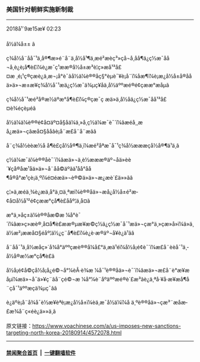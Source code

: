 ### 美国针对朝鲜实施新制裁
------------------------

<div class="published">
 <span class="date" title="ä¸­å½æ¶é´">
  <time datetime="2018-09-15T02:23:44+08:00">
   2018å¹´9æ15æ¥ 02:23
  </time>
 </span>
</div>
<br/>
<div class="wsw">
 <span class="dateline">
  å½ä¼å±± â
 </span>
 <p>
  ç¾å½å¨åå¯¹ä¸å®¶æ»é¨å¨ä¸­å½å¹¶ä¸æé²æèç³»çå¬å¸åå¶ä¿ç½æ¯å­å¬å¸è¿è¡å¶è£ï¼è¿æ¯ç¹ææ®å½å±æ³è¦ç»æå¹³å£¤æ ¸é¡¹ç®çæè¿ä¸æ¬¡å°è¯ãå½ä¼è®®åç§°èµè¯¥è¡å¨ï¼åæ¶ï¼è¡æ¿å½å±å®ååä»ä»¬æ±æ¥ç¾å½å¯¹æä¿ç½æ¯ä¾µç¥åä¸­å½äººæé®é¢çææ°æåµã
 </p>
 <p>
  ç¾å½å¯¹æé²å®æ½äºæ°å¶è£ï¼ç®çæ¯ç æ­ä»ä¸­å½åä¿ç½æ¯åå¹³å£¤è¾éçèµéã
 </p>
 <p>
  å½ä¼ä¼è®®é¢å¤äº¤å§åä¼ä¸»å¸­ç½ä¼æ¯è¯´ï¼âæéå¸¸æå¿æä»¬çâæå¤§ååâè¡å¨æ­£å¨å¨æãâ
 </p>
 <p>
  å¨ç¾å½èèæ½å å¶è£çå½å®¶ä¸­ï¼æé²åªæ¯å¯¹ç¾å½æææçå½å®¶ä¹ä¸ã
 </p>
 <p>
  ç½ä¼æ¯ä¼è®®åè¯´ï¼âæä»¬ä¸è½æææ®äº¬åä»èè´¥çå®åæ¹åä»ä»¬å¨åå©äºãä¹åå°åå¶å®å°æ¹çè¡ä¸ºï¼é¤éæä»¬è®©ä»ä»¬æ¿æè´£ä»»ãâ
 </p>
 <p>
  ç¦»ä¸­æéä¸¾è¿æä¸å°ä¸¤ä¸ªæï¼è®®åä»¬æå¿å½å±é²æ­¢å¤å½å¹²é¢çææ°çå¶è£ååº¦ä¸å¤ã
 </p>
 <p>
  æ°ä¸»åç±ä¼è®®åæ©æ ¼å°è¯´ï¼âæ»ç»æè®¸å¤å¶è£ææ®µæ¥æ©ç½ä¿ç½æ¯å¯¹æä»¬çæ°ä¸»çæ»å»ï¼ä»ä¸ä½æ²¡ææå¤§éåº¦ä½¿ç¨å¶è£ï¼è¿è·æ®äº¬å¥è¿ä¹ãâ
 </p>
 <p>
  å¨åå¯¹ä¸­å½æåç»´å¾å°äººçæè®®å¼å£°ä¸æ­ä¹éï¼å½å¡é¢è¯´ï¼æ­£å¨èèå¯¹ä¸­å½å®æ½æ°çå¶è£ã
 </p>
 <p>
  å½å¡é¢å©çå½å¡å¿é©¬å°¼èÂ·è¾æ ¼å¯¹è®®åä»¬è¯´ï¼âæä»¬æ­£å¨è°æ¥æåµï¼æä»¬å¯ä»¥ç¨ãå¨çé©¬æ ¼å°¼è¨åºäººæé®è´£æ³ãè¿ä¸ªå·¥å·æ¥æå¶å¨çå¯¹äººæçä¾µç¯ãâ
 </p>
 <p>
  è¿äºè¡å¨å¾å¯è½æ¥èªè¡æ¿å½å±ï¼èä¸æ¯å½ä¼ï¼å ä¸ºè®®åä»¬çæ³¨æåæ­£æ¾å¨ç«éè¿ä»»ä¸ã
 </p>
 <p>
 </p>
</div>

原文链接：https://www.voachinese.com/a/us-imposes-new-sanctions-targeting-north-korea-20180914/4572078.html


------------------------
#### [禁闻聚合首页](https://github.com/gfw-breaker/banned-news/blob/master/README.md) &nbsp;|&nbsp;  [一键翻墙软件](https://github.com/gfw-breaker/nogfw/blob/master/README.md)